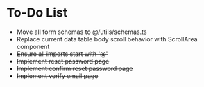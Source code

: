 # To-Do List
- Move all form schemas to @/utils/schemas.ts
- Replace current data table body scroll behavior with ScrollArea component
- ~~Ensure all imports start with '@'~~
- ~~Implement reset password page~~
- ~~Implement confirm reset password page~~
- ~~Implement verify email page~~
